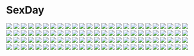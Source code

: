 # SexDay
![](https://konachan.com/jpeg/b4150ce478af1e324141a52b1c594fa4/Konachan.com%20-%20186373%20digimon%20ishida_yamato%20izumi_koshiro%20kido_jyou%20tachikawa_mimi%20takaishi_takeru%20takenouchi_sora%20t_k_g%20yagami_hikari%20yagami_taichi.jpg)
![](https://konachan.com/image/4d11b7576124c9d3b3b8a50078e69c4c/Konachan.com%20-%20117580%20ikaros%20sora_no_otoshimono.jpg)
![](https://konachan.com/image/19ed249f6b85e97296bf60ab189d205d/Konachan.com%20-%20111610%20animal%20breasts%20drink%20fish%20food%20gray_hair%20long_hair%20magu_%28mugsfc%29%20night%20nipples%20onsen%20pink_eyes%20sake%20vocaloid%20wet%20yowane_haku.jpg)
![](https://konachan.com/jpeg/2bc92f58588a570a92b761094dea4795/Konachan.com%20-%20298208%20animal%20aqua_eyes%20aqua_hair%20blush%20boots%20bow%20bunny_ears%20cape%20gloves%20hoodie%20long_hair%20rabbit%20sanrio%20scarf%20skirt%20tie%20twintails%20vocaloid%20white%20yuki_miku.jpg)
![](https://konachan.com/jpeg/7bc0a301130aecff72817bb3df450d6b/Konachan.com%20-%2068760%20hiiragi_kagami%20ikenoka%20lucky_star%20smoking%20takara_miyuki.jpg)
![](https://konachan.com/image/67418575a6b62214c598c3b3fe7e2bb8/Konachan.com%20-%2038916%20breast_grab%20breasts%20censored%20gouen_no_soleil%20maid%20navel%20nipples%20nude%20pussy%20skyfish%20tentacles%20wet.jpg)
![](https://konachan.com/jpeg/8884a887aaeb605d1fa93918927506a2/Konachan.com%20-%20122418%20animal_ears%20blonde_hair%20blue_eyes%20catgirl%20censored%20game_cg%20kamiya_tomoe%20mercedes_kanon%20nopan%20pussy%20pussy_juice%20tail%20thighhighs%20twintails.jpg)
![](https://konachan.com/image/3e4aed559c313a2d71da6f29f032483e/Konachan.com%20-%20196286%20blonde_hair%20blush%20dangan-ronpa%20dangan-ronpa_2%20japanese_clothes%20nipples%20nude%20saichuu%20saionji_hiyoko%20twintails%20yukata.jpg)
![](https://konachan.com/image/2530f2e5c76139067fb9a4bf7a12177b/Konachan.com%20-%20295201%20anus%20black_hair%20blush%20boots%20censored%20cum%20dress%20green_eyes%20group%20mary_%28pokemon%29%20masturbation%20nopan%20penis%20pokemon%20pussy%20short_hair%20spread_legs%20twintails.jpg)
![](https://konachan.com/image/dc6e079f1535a20fec76c6277fe9267b/Konachan.com%20-%20152843%20blonde_hair%20flandre_scarlet%20jpeg_artifacts%20red_eyes%20touhou%20vampire%20wings.jpg)
![](https://konachan.com/image/67539f872bb0b1c6521e15ccf9a3114e/Konachan.com%20-%20272443%202girls%20animal_ears%20ass%20barefoot%20black_hair%20blush%20dark_skin%20hoodie%20long_hair%20ponytail%20red_eyes%20shorts%20suerte%20thighhighs%20watermark%20white_hair.jpg)
![](https://konachan.com/image/8b0f09f17a0f7bdf7162407f3eead529/Konachan.com%20-%2048647%20k-on%21%20tainaka_ritsu.jpg)
![](https://konachan.com/jpeg/374fe3b2bc47a5a599407c6e279c2bc6/Konachan.com%20-%2045900%20maria_holic%20shinouji_matsurika.jpg)
![](https://konachan.com/image/41dcb5635f1f2d97df8642f73f8be05e/Konachan.com%20-%20215054%20aliasing%20ass%20bed%20blazblue%20blonde_hair%20breasts%20cape%20daiaru%20hoodie%20long_hair%20navel%20nipples%20rachel_alucard%20red_eyes.jpg)
![](https://konachan.com/image/c668a160d853d1a9b4d423ffaea1abf2/Konachan.com%20-%20246078%20black_hair%20brown_eyes%20building%20city%20gensuke%20original%20pantyhose%20rain%20short_hair%20skirt%20water.jpg)
![](https://konachan.com/jpeg/db0ae6129a44c6bdfd0a2a4a82201013/Konachan.com%20-%20283525%202girls%20black_eyes%20black_hair%20blush%20breast_hold%20brown_eyes%20brown_hair%20dress%20elbow_gloves%20gloves%20long_hair%20original%20rebe11.jpg)
![](https://konachan.com/image/693559a00cbb2dfc71d5fd94eba3d54b/Konachan.com%20-%2023578%20air%20kamio_misuzu%20key%20visualart.jpg)
![](https://konachan.com/image/3317d6d2fc735a43ec5345e575b5f0ea/Konachan.com%20-%20224329%20ass%20bed%20brown_hair%20feihong%20long_hair%20original%20pajamas%20panties%20signed%20sleeping%20teddy_bear%20underwear.jpg)
![](https://konachan.com/jpeg/02490b10f9dc9b398acfc4ddb166afbf/Konachan.com%20-%20285850%202girls%20bikini%20blonde_hair%20brown_hair%20ecu8080%20long_hair%20original%20purple_eyes%20red_eyes%20short_hair%20swimsuit.jpg)
![](https://konachan.com/image/46eea47f518e595b499f697f9b34a4dd/Konachan.com%20-%2010154%20chii%20chobits%20waitress.jpg)
![](https://konachan.com/jpeg/851a6dc65003e91c96b4d86e0c0f9331/Konachan.com%20-%20239251%202girls%20aliasing%20bow%20brown_eyes%20brown_hair%20dress%20flowers%20hat%20long_hair%20miko%20ofuda%20petals%20short_hair%20skirt%20socks%20thighhighs%20touhou%20yellow_eyes.jpg)
![](https://konachan.com/image/5af7f4227f78d9a5932ce13317f4f030/Konachan.com%20-%20177376%20anthropomorphism%20black_hair%20boots%20gibagiba%20gloves%20green_eyes%20kantai_collection%20kneehighs%20mogami_%28kancolle%29%20school_uniform%20short_hair%20watermark.jpg)
![](https://konachan.com/image/a1dfe7e75e9eb2a7082b214150ad10bb/Konachan.com%20-%20137704%20akuseruroddo_zenobia%20bed%20breasts%20dark_skin%20game_cg%20hayasaka_tsukasa%20izumi_mahiru%20nipples%20nude%20purple_eyes%20sex%20soranica_ele%20white_hair.jpg)
![](https://konachan.com/image/46ea9c83661e88cc4c1c17a65abf196a/Konachan.com%20-%20293047%20animal_ears%20breasts%20brown_eyes%20fate_grand_order%20fate_%28series%29%20foxgirl%20long_hair%20navel%20pink_hair%20tail%20tamamo_no_mae_%28fate%29%20touwa_nikuman%20wings.jpg)
![](https://konachan.com/jpeg/939ab0c866c614cdb7b0970f9fd17dc2/Konachan.com%20-%2095774%20anekano%20brown_hair%20chococo%20game_cg%20kiss%20moo_%28umineko%29%20noyama_kaede%20noyama_ringo%20red_hair.jpg)
![](https://konachan.com/jpeg/ae615ba09e8fde3c7c926c70e2fb4c2e/Konachan.com%20-%20252244%20boots%20breasts%20building%20city%20erich%20fire%20gun%20long_hair%20mecha%20navel%20original%20robot%20thighhighs%20watermark%20weapon%20white_hair%20yellow_eyes.jpg)
![](https://konachan.com/image/01c902b0efd7217d7912271fb42d7fdf/Konachan.com%20-%2052752%20mushishi.jpg)
![](https://konachan.com/jpeg/78772e7d9911d1c77701ea3e564b9b68/Konachan.com%20-%20279249%20animal_ears%20anthropomorphism%20azur_lane%20bed%20headband%20long_hair%20navel%20nopan%20ramchi%20red_eyes%20signed%20skirt%20thighhighs%20twintails%20white_hair.jpg)
![](https://konachan.com/image/94be58c34e0e6f368241f0c20fe0cdbc/Konachan.com%20-%20112293%20black_hair%20green_eyes%20long_hair%20open_shirt%20tenmu_shinryuusai.jpg)
![](https://konachan.com/jpeg/66879d5752c2cc006b5596da8b0105b7/Konachan.com%20-%20241970%202girls%20autumn%20bow%20brown_eyes%20brown_hair%20building%20camera%20cat_smile%20clouds%20green_eyes%20idolmaster%20leaves%20long_hair%20ponytail%20short_hair%20shrine%20sky%20stairs.jpg)
![](https://konachan.com/image/13ac6b0a113fe95c88daeebfec0085f3/Konachan.com%20-%2011876%20blonde_hair%20blue_eyes%20blush%20clover_hearts%20mikoshiba_rea%20mikoshiba_rio%20school_uniform%20thighhighs%20twins%20twintails%20wink.jpg)
![](https://konachan.com/image/57a1b72e48be5081ed6851692f61f5fb/Konachan.com%20-%20303993%20black_hair%20dragon%20ghostblade%20jade_%28wlop%29%20nude%20short_hair%20tattoo%20wlop.jpg)
![](https://konachan.com/image/c15ccca62728f869d3b98daacda23d58/Konachan.com%20-%2065195%20blonde_hair%20brown_eyes%20gloves%20king_of_fighters%20malin%20weapon.jpg)
![](https://konachan.com/jpeg/1ea1787d2805907af8f16cefeb28d700/Konachan.com%20-%20174173%20aka-san%20alcot%20black_hair%20blonde_hair%20blue_eyes%20brown_hair%20dress%20game_cg%20kuwashima_rein%20long_hair%20red_eyes%20rokukakuin_konoha%20short_hair.jpg)
![](https://konachan.com/image/9a9a247f83e3818c92e0078e8977f015/Konachan.com%20-%2014811%20vandread.jpg)
![](https://konachan.com/jpeg/3a65a1c3c10f4067807cb37619c180ac/Konachan.com%20-%20172942%20animal%20bikini%20blonde_hair%20dolphin%20kanotuki%20long_hair%20marin%20ponytail%20swimsuit%20umi_monogatari%20yellow_eyes.jpg)
![](https://konachan.com/image/32f885483d71e87001f3dda8a1319da6/Konachan.com%20-%20178967%20armor%20blood%20breasts%20brown_hair%20long_hair%20orange_eyes%20original%20pixiv_fantasia%20ryuuzaki_ichi%20sword%20thighhighs%20weapon.jpg)
![](https://konachan.com/jpeg/b571a8385e7172947ed0cf92703594db/Konachan.com%20-%20294529%20brown_hair%20clouds%20ensemble_%28company%29%20flowers%20game_cg%20kurumi_sanae%20long_hair%20purple_eyes%20tagme_%28artist%29%20wedding_attire.jpg)
![](https://konachan.com/image/88c6295faa65a2e26c25004b15297ca8/Konachan.com%20-%20161786%20clouds%20forest%20macnaut%20nobody%20original%20scenic%20signed%20sky%20sunset%20tree.jpg)
![](https://konachan.com/image/68a07f7086e7514eb012d78624c1eabe/Konachan.com%20-%2011142%20ragnarok_online.jpg)
![](https://konachan.com/image/a3b3ede656c2a4533a29ac689091ab92/Konachan.com%20-%20165404%20blue_eyes%20brown_hair%20clouds%20japanese_clothes%20kopianget%20leaves%20paper%20sky%20thighhighs.jpg)
![](https://konachan.com/image/013efa21053e16296c33a9c08a3fc49b/Konachan.com%20-%20249789%20breasts%20cleavage%20japanese_clothes%20limeblock%20long_hair%20no_bra%20original%20ponytail%20red_eyes%20red_hair%20umbrella.jpg)
![](https://konachan.com/jpeg/3296627741ce635655374c4bdb16518c/Konachan.com%20-%20186639%20amamiya_hibiya%20ene_%28kagerou_project%29%20eunram%20kagerou_project%20kano_shuuya%20kido_tsubomi%20kisaragi_momo%20kisaragi_shintaro%20kozakura_mary%20seto_kousuke.jpg)
![](https://konachan.com/jpeg/9d0cf8e501ef8804b15ce73210856bbf/Konachan.com%20-%20220060%20blue_eyes%20brown_hair%20dress%20flowers%20long_hair%20necklace%20original%20pecchii%20tears.jpg)
![](https://konachan.com/image/81af2a348cfbd3ca682adcf619b27bab/Konachan.com%20-%20200092%20aliasing%20blonde_hair%20blue_eyes%20blush%20breasts%20cleavage%20dennryuurai%20dress%20drink%20goggles%20group%20logo%20long_hair%20ponytail%20red_eyes%20scarf%20shorts%20wink.jpg)
![](https://konachan.com/jpeg/8d0e6d268556d42a331b0e416ce0e696/Konachan.com%20-%20219856%20ass%20blonde_hair%20bondage%20leaves%20neocoill%20nintendo%20princess_peach%20super_mario.jpg)
![](https://konachan.com/image/fae05df07359dce803530a813f1b5650/Konachan.com%20-%20230125%20bed%20blush%20book%20brown_hair%20dress%20glasses%20green_eyes%20kozue_akari%20original%20short_hair.jpg)
![](https://konachan.com/image/3344313998bc3089bdc77ad9a180d01d/Konachan.com%20-%209298%20loli%20mii%20popotan%20poyoyon_rokku.jpg)
![](https://konachan.com/jpeg/58a3260c0aac50c82dde6bfaf6e77789/Konachan.com%20-%2050081%20izumi_konata%20lucky_star%20vector.jpg)
![](https://konachan.com/jpeg/e7d1de1f9b700bd0fe7bbeab97a585b3/Konachan.com%20-%2038445%20amesarasa%20black_hair%20blush%20chiyokawa_rin%20cuffs_%28studio%29%20green_eyes%20hat%20kantoku%20long_hair%20umbrella%20wink.jpg)
![](https://konachan.com/jpeg/61b9941fa68157fed0f4f68772c9e9bd/Konachan.com%20-%20185120%20animal%20blue_eyes%20blush%20book%20cat%20dress%20scan%20tagme%20teddy_bear%20tsukigami_runa.jpg)
![](https://konachan.com/jpeg/6face324d8c2f617f367b530302afeb3/Konachan.com%20-%20246926%20bikini%20blush%20breasts%20brown_hair%20bubbles%20choker%20clouds%20game_cg%20long_hair%20navel%20purple_eyes%20sky%20sprite%20suzumori%20swimsuit%20twintails%20water%20yuuki_itsuka.jpg)
![](https://konachan.com/jpeg/e2a8de140793c5a8bea07666873702a1/Konachan.com%20-%20177825%20aisare_roommate%20animal_ears%20breasts%20censored%20collar%20game_cg%20housenji_yui%20night%20nipples%20no_bra%20nopan%20open_shirt%20pussy%20reon%20yu-ta.jpg)
![](https://konachan.com/image/8faa46737cab8d7743b1f98c0ff52584/Konachan.com%20-%205031%20bonta-kun%20chidori_kaname%20full_metal_panic%20inaba_mizuki%20mikihara_ren%20sagara_sousuke%20swimsuit%20teletha_testarossa%20tokiwa_kyoko.jpg)
![](https://konachan.com/jpeg/42d863c01848da4243ea9f133b5bda36/Konachan.com%20-%20159797%20group%20isuzu_hana%20kondou_taeko%20koyama_yuzu%20momogaa%20nekonyaa%20oono_aya%20piyotan%20reizei_mako%20sasaki_akebi%20sawa_azusa%20silhouette%20takebe_saori%20takesinobu.jpg)
![](https://konachan.com/jpeg/d1e6337b65ee72f0339438354b4fdc4d/Konachan.com%20-%20231759%20animal%20animal_ears%20cat%20catgirl%20dress%20new_game%21%20pantyhose%20sakura_nene%20scan%20suzukaze_aoba%20tagme%20tail%20takimoto_hifumi%20tokunou_shoutarou%20yagami_kou.jpg)
![](https://konachan.com/image/e8e3d4c85d208c22bf235839ea2fe155/Konachan.com%20-%2057988%20tagme.jpg)
![](https://konachan.com/jpeg/62a57b3010e1df47a8d598749433cc66/Konachan.com%20-%20248049%20aliasing%20anthropomorphism%20blush%20boots%20breast_grab%20breasts%20gray_hair%20kantai_collection%20male%20nipples%20nude%20orihi_chihiro%20ponytail%20sex%20short_hair.jpg)
![](https://konachan.com/image/126a3415afd4e28869d5c00619767605/Konachan.com%20-%20113383%20black_hair%20blue_eyes%20censored%20fellatio%20game_cg%20gokou_ruri%20long_hair%20ninoko%20nipples%20nopan%20ore_no_imouto_ga_konna_ni_kawaii_wake_ga_nai%20penis%20wet.jpg)
![](https://konachan.com/image/be6480c85af47b498250f7d0588e4363/Konachan.com%20-%2077609%20brown_eyes%20brown_hair%20crossover%20glasses%20gloves%20green_eyes%20group%20hoodie%20kobato%20long_hair%20male%20mokona%20pink_hair%20ponytail%20scan%20short_hair%20syaoran.jpg)
![](https://konachan.com/image/fdc31268db4a66131163b72ab1f3932a/Konachan.com%20-%20208922%20angenehm_platz%20aqua_eyes%20black_hair%20blush%20brown_eyes%20brown_hair%20hexenhaus%20hug%20long_hair%20male%20school_uniform%20sorai_shinya%20thighhighs%20trap.jpg)
![](https://konachan.com/jpeg/efe6181f7798194bd26bc48580df8946/Konachan.com%20-%20172852%20ass%20blonde_hair%20blue_eyes%20blush%20bondage%20breasts%20hiten_goane_ryu%20nipples%20panties%20panty_pull%20senran_kagura%20third-party_edit%20torn_clothes%20underwear%20white.jpg)
![](https://konachan.com/image/cb7b8aebf408b152f796686e1d5df4df/Konachan.com%20-%2099768%20akemi_homura%20mahou_shoujo_madoka_magica.jpg)
![](https://konachan.com/jpeg/fac9190e93f0a698b2b439e24a7140d2/Konachan.com%20-%20125338%20animal_ears%20black_hair%20blush%20bunny_ears%20bunnygirl%20chibi%20gurageida%20hat%20inaba_tewi%20moriya_suwako%20purple_hair%20red_eyes%20tail%20touhou%20yasaka_kanako.jpg)
![](https://konachan.com/image/d3f98684efeed48e69ef2eeff6dc0fe4/Konachan.com%20-%20118883%20bath%20ben-to%20blonde_hair%20blue_eyes%20breasts%20glasses%20jpeg_artifacts%20long_hair%20nude%20shaga_ayame%20shiraume_ume%20teruru%20wet%20yuri.jpg)
![](https://konachan.com/image/95a76d965e0a9154e6f24bb40aed6f75/Konachan.com%20-%20230932%20animal_ears%20blush%20brown_hair%20catgirl%20fang%20gloves%20green_eyes%20idolmaster%20kneehighs%20maekawa_miku%20miyabi_akino%20ponytail%20ribbons%20shorts%20signed%20sketch%20tail.jpg)
![](https://konachan.com/jpeg/8c26020c0e6db5e32569251e60255e66/Konachan.com%20-%20199654%20blush%20breast_grab%20breasts%20brown_hair%20censored%20cum%20game_cg%20garter%20koku%20nipples%20no_bra%20panties%20penis%20purple_eyes%20pussy_juice%20twintails%20underwear.jpg)
![](https://konachan.com/image/7dbfdc8d413fefa7907c3c41974507d9/Konachan.com%20-%2041607%20festival%20group%20japanese_clothes%20klan_klan%20macross%20macross_frontier%20male%20mikhail_buran%20ranka_lee%20saotome_alto%20sheryl_nome%20summer%20yukata.jpg)
![](https://konachan.com/image/a4f74a33a8e47307b4e4acaaa4032d1a/Konachan.com%20-%2011988%20tagme.jpg)
![](https://konachan.com/image/c9c72c3ab9f99155d4cc3be335f1d4fa/Konachan.com%20-%20190060%20aldnoah.zero%20asseylum_vers_allusia%20ball%20barefoot%20beach%20bikini%20blonde_hair%20breasts%20cleavage%20green_eyes%20l.bou%20swimsuit.jpg)
![](https://konachan.com/jpeg/d463572bf7cd74c279bf1619a05f1663/Konachan.com%20-%20264598%20bandage%20chainsaw%20glasses%20long_hair%20pantyhose%20purple_hair%20school_uniform%20wogura%20yellow_eyes.jpg)
![](https://konachan.com/image/03aed4d7b3768c072b353efe0d6a8ef5/Konachan.com%20-%2017746%20asakura_ryouko%20black%20bunnygirl%20suzumiya_haruhi_no_yuutsu.jpg)
![](https://konachan.com/image/bceff37a471f7f8b83fd140ae1a075fd/Konachan.com%20-%20181508%20blonde_hair%20breast_hold%20green_eyes%20hoshii_miki%20idolmaster%20long_hair%20navel%20nude%20tanaka_shoutarou.jpg)
![](https://konachan.com/jpeg/e35d49d663e1a20d465889f9254eea9c/Konachan.com%20-%2039492%20black_rock_shooter%20dark%20kuroi_mato.jpg)
![](https://konachan.com/image/82bc5fc379f9dfc5ce57893f1690c252/Konachan.com%20-%20103964%20akemi_homura%20black_hair%20bow%20bow_%28weapon%29%20long_hair%20mahou_shoujo_madoka_magica%20monochrome%20ribbons%20weapon.jpg)
![](https://konachan.com/image/f6671d85bf7d07aa875b4c749c5ef431/Konachan.com%20-%2017079%20gunslinger_girl%20rico.jpg)
![](https://konachan.com/image/e87f5a836671d39442fe17aeeefbc635/Konachan.com%20-%20230829%20armor%20autumn%20black_hair%20breasts%20building%20cameltoe%20cleavage%20leaves%20orange_eyes%20original%20panties%20samurai%20skirt%20sword%20torii%20underwear%20weapon.jpg)
![](https://konachan.com/jpeg/6b92321de2306c158ff704c3f5ec9ecb/Konachan.com%20-%20272800%20animal_ears%20breast_hold%20breasts%20bunny_ears%20cleavage%20couch%20garter_belt%20gray_eyes%20gray_hair%20headband%20navel%20ribbons%20short_hair%20thighhighs%20wristwear.jpg)
![](https://konachan.com/jpeg/c9f46210fc7398cfa953024530a9fdb3/Konachan.com%20-%20198896%20barefoot%20black_hair%20blue_eyes%20blush%20breasts%20cum%20fellatio%20gloves%20group%20handjob%20long_hair%20mercurymaster%20nipples%20penis%20pussy%20sex%20spread_legs%20uncensored.jpg)
![](https://konachan.com/image/8aec46532830e648b0052bf4f14fa781/Konachan.com%20-%2093634%20animal%20long_hair%20original%20rabbit%20scarf%20skirt%20thighhighs%20yuuichi_%28bobobo%29.jpg)
![](https://konachan.com/jpeg/16bf6ce7a2ce7f54e74fe2eab95d010d/Konachan.com%20-%20246898%20ball%20bikini%20blush%20breasts%20brown_eyes%20brown_hair%20bubbles%20clouds%20cropped%20katou_megumi%20pasdar%20saenai_heroine_no_sodatekata%20short_hair%20sky%20swimsuit.jpg)
![](https://konachan.com/image/d39fc48912b1360bb9331686364834c3/Konachan.com%20-%2090523%20bunnygirl%20chibi%20christmas%20inaba_tewi%20touhou%20yume_shokunin.jpg)
![](https://konachan.com/image/673907e82199f5ae5f4e8a819a7de22d/Konachan.com%20-%20277935%20anthropomorphism%20brown_eyes%20food%20gloves%20jpeg_artifacts%20kamelie%20kantai_collection%20kneehighs%20ponytail%20purple_hair%20school_uniform%20short_hair%20skirt%20white.jpg)
![](https://konachan.com/image/ed173132865ed7785516935b31f933e6/Konachan.com%20-%20170534%20blonde_hair%20blue_eyes%20brown_eyes%20car%20chinese_clothes%20chinese_dress%20eyepatch%20haku_%28sabosoda%29%20original%20twintails%20white.jpg)
![](https://konachan.com/jpeg/4474ac42b966caed6d3b5ac2992be7a9/Konachan.com%20-%20190781%20animal_ears%20ayano_keiko%20kirigaya_kazuto%20leafa%20lisbeth%20pointed_ears%20shinon_%28sao%29%20sword_art_online%20yui_%28sword_art_online%29%20yuuki_asuna%20yuuki_tatsuya.jpg)
![](https://konachan.com/image/abfcb02b6583c955ce744e018da252d5/Konachan.com%20-%20178321%20null_%28chronix%29%20white%20wings.jpg)
![](https://konachan.com/image/ad5884031f8cf495261dfb21b872dfa6/Konachan.com%20-%2022754%20iwakura_lain%20serial_experiments_lain.jpg)
![](https://konachan.com/image/d17995596f0084c0d8ea8c7db6082e80/Konachan.com%20-%2099788%20akemi_homura%20braids%20glasses%20gray%20mahou_shoujo_madoka_magica%20purple_eyes%20utomo.jpg)
![](https://konachan.com/image/1157a756fdb8feb9672a99e1b14237ca/Konachan.com%20-%20193878%20bow%20hata_no_kokoro%20long_hair%20mask%20pink_eyes%20pink_hair%20seeker%20touhou.jpg)
![](https://konachan.com/image/522a007e76b34848866c5ee888044397/Konachan.com%20-%20257170%202girls%20black_hair%20blush%20bondage%20bow%20brown_eyes%20brown_hair%20christmas%20haneru%20original%20pantyhose%20ribbons%20short_hair%20signed%20skirt%20thighhighs.jpg)
![](https://konachan.com/image/3aac9c6194bef2edbcb38c527fd4271f/Konachan.com%20-%20154592%20blue_eyes%20jpeg_artifacts%20orange_hair%20original%20unodu.jpg)
![](https://konachan.com/image/7defc5ed296f066b6dd86021b2458745/Konachan.com%20-%20121274%20black_hair%20brown_eyes%20brown_hair%20grass%20hanasaku_iroha%20kishida_mel%20long_hair%20oshimizu_nako%20ponytail%20school_uniform%20short_hair%20tagme%20tsurugi_minko.jpg)
![](https://konachan.com/image/69c94f0c36a8e22f738620fcc9909095/Konachan.com%20-%2068517%20crossover%20hidamari_sketch%20hiro%20miyako%20nazuna%20noda_miki%20nori%20nozaki_namiko%20oomichi_miyabi%20sae%20school_uniform%20tomokane%20yamaguchi_kisaragi%20yuno.jpg)
![](https://konachan.com/jpeg/60c7d1f3b7854dec5259ef8dd4a6e3f4/Konachan.com%20-%20303590%20bed%20blush%20breasts%20cleavage%20close%20cropped%20fate_grand_order%20fate_%28series%29%20jjeono%20mash_kyrielight%20no_bra%20purple_eyes%20purple_hair%20short_hair.jpg)
![](https://konachan.com/jpeg/7959e2250f497a2562f71c74a9a30c3a/Konachan.com%20-%20102178%20aisaka_tsugumi%20black_hair%20blonde_hair%20breasts%20censored%20fusataka_shikibu%20game_cg%20navel%20nipples%20penis%20renai_saimin%20tendou_chizuru.jpg)
![](https://konachan.com/jpeg/96dcc8be4eb6151e9af875a497afce0f/Konachan.com%20-%20109857%20blue_eyes%20blue_hair%20cirno%20dress%20fairy%20ribbons%20supertie%20touhou%20white%20wings.jpg)
![](https://konachan.com/jpeg/c84c2ad17a09ed4ebc006b60f6a517bc/Konachan.com%20-%20155527%20breasts%20date_masamune_%28sengoku_collection%29%20long_hair%20monochrome%20nude%20sengoku_collection%20transparent.jpg)
![](https://konachan.com/jpeg/6aaaaeccdaaf104f18505a124803d50e/Konachan.com%20-%20164481%20apron%20ekureeru%20gray_hair%20izayoi_sakuya%20maid%20pantyhose%20red_eyes%20touhou%20transparent.jpg)
![](https://konachan.com/jpeg/559e358971b0a3765340f0cbc269125b/Konachan.com%20-%20201574%20barefoot%20blush%20brown_eyes%20hiiragi_shinoa%20kazenokaze%20long_hair%20owari_no_seraph%20purple_hair%20towel%20wet.jpg)
![](https://konachan.com/image/832a10f19c23d0963f86f2c934473d29/Konachan.com%20-%2028690%20blue_eyes%20blush%20braids%20chu_x_chu%20dress%20flowers%20game_cg%20gloves%20guitar%20hat%20instrument%20navel%20pink_hair%20skirt%20thighhighs%20twintails%20uesugi_uta%20wristwear.jpg)
